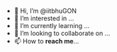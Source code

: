 - 👋 Hi, I’m @iitbhuGON
- 👀 I’m interested in ...
- 🌱 I’m currently learning ...
- 💞️ I’m looking to collaborate on ...
- 📫 How to **reach me**...

<!---
iitbhuGON/iitbhuGON is a ✨ special ✨ repository because its `README.md` (this file) appears on your GitHub profile.
You can click the Preview link to take a look at your changes.
--->
